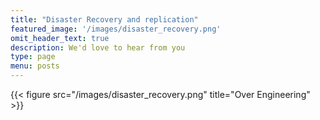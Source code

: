 ```yaml
---
title: "Disaster Recovery and replication"
featured_image: '/images/disaster_recovery.png'
omit_header_text: true
description: We'd love to hear from you
type: page
menu: posts
---
```


{{< figure src="/images/disaster_recovery.png" title="Over Engineering" >}}